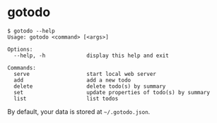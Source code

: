 # gotodo

```
$ gotodo --help
Usage: gotodo <command> [<args>]

Options:
  --help, -h             display this help and exit

Commands:
  serve                  start local web server
  add                    add a new todo
  delete                 delete todo(s) by summary
  set                    update properties of todo(s) by summary
  list                   list todos
```

By default, your data is stored at `~/.gotodo.json`.

